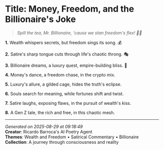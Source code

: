 # Title: Money, Freedom, and the Billionaire's Joke

> *Spill the tea, Mr. Billionaire, 'cause we stan freedom's flex! 💸🎤*

**1.** Wealth whispers secrets, but freedom sings its song. 💰


**2.** Satire's sharp tongue cuts through life's chaotic throng. 🎭


**3.** Billionaire dreams, a luxury quest, empire-building bliss. 💎


**4.** Money's dance, a freedom chase, in the crypto mix.


**5.** Luxury's allure, a gilded cage, hides the truth's eclipse.


**6.** Souls search for meaning, while fortunes shift and twist.


**7.** Satire laughs, exposing flaws, in the pursuit of wealth's kiss.


**8.** A Gen Z tale, the rich and free, in this chaotic mesh.



---

*Generated on 2025-08-29 at 09:18:49*  
**Creator**: Ricardo Barroca's AI Poetry Agent  
**Themes**: Wealth and Freedom • Satirical Commentary • Billionaire  
**Collection**: A journey through consciousness and reality